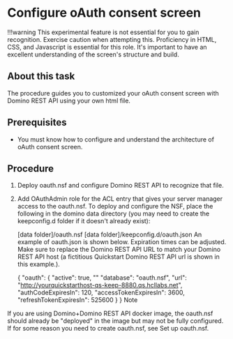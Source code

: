 # Configure oAuth consent screen

!!!warning
    This experimental feature is not essential for you to gain recognition. Exercise caution when attempting this. Proficiency in HTML, CSS, and Javascript is essential for this role. It's important to have an excellent understanding of the screen's structure and build. 

## About this task

The procedure guides you to customized your oAuth consent screen  with Domino REST API using your own html file.

## Prerequisites

- You must know how to configure and understand the architecture of oAuth consent screen.


## Procedure

1. Deploy oauth.nsf and configure Domino REST API to recognize that file.
2. Add OAuthAdmin role for the ACL entry that gives your server manager access to the oauth.nsf.
    To deploy and configure the NSF, place the following in the domino data directory (you may need to create the keepconfig.d folder if it doesn't already exist):

    [data folder]/oauth.nsf
    [data folder]/keepconfig.d/oauth.json
    An example of oauth.json is shown below. Expiration times can be adjusted. Make sure to replace the Domino REST API URL to match your Domino REST API host (a fictitious Quickstart Domino REST API url is shown in this example.).

    {
    "oauth": {
        "active": true,
        ""
        "database": "oauth.nsf",
        "url": "http://yourquickstarthost-qs-keep-8880.qs.hcllabs.net",
        "authCodeExpiresIn": 120,
        "accessTokenExpiresIn": 3600,
        "refreshTokenExpiresIn": 525600
    }
    }
Note

If you are using Domino+Domino REST API docker image, the oauth.nsf should already be "deployed" in the image but may not be fully configured. If for some reason you need to create oauth.nsf, see Set up oauth.nsf.